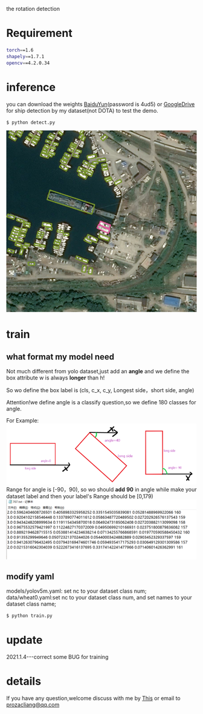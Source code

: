 the rotation detection
# Requirement
```bash
torch==1.6
shapely==1.7.1
opencv==4.2.0.34
```
# inference
you can download the weights [BaiduYun](https://pan.baidu.com/s/1l7AwoT78tQEQ-K_vOJobQQ)(password is 4ud5) or [GoogleDrive](https://drive.google.com/drive/folders/1McWvzy_UAUCOBFmzjzawVqC0KroSLmEy?usp=sharing) for ship detection by my dataset(not DOTA) to test the demo.
```bash
$ python detect.py
```
![image](result.png)
# train
## what format my model need
Not much different from yolo dataset,just add an __angle__ and we define the box attribute w is always __longer__ than h!

So wo define the box label is (cls, c_x, c_y, Longest side，short side, angle)

Attention!we define angle is a classify question,so we define 180 classes for angle.

For Example:
![image](rbox.png)
Range for angle is [-90，90), so wo should __add__ __90__ in angle while make your dataset label and then your label's Range should be [0,179)
![image](label_format.png)
## modify yaml
models/yolov5m.yaml: set nc to your dataset class num;
data/wheat0.yaml:set nc to your dataset class num, and set names to your dataset class name;

```bash
$ python train.py
```
# update
2021.1.4---correct some BUG for training


# details
If you have any question,welcome discuss with me by [This](https://zhuanlan.zhihu.com/p/270388743) or email to prozacliang@qq.com
